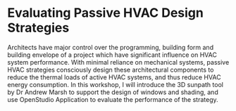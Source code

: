 # Evaluating Passive HVAC Design Strategies
Architects have major control over the programming, building form and building envelope of a project which have significant influence on HVAC system performance. With minimal reliance on mechanical systems, passive HVAC strategies consciously design these architectural components to reduce the thermal loads of active HVAC systems, and thus reduce HVAC energy consumption. In this workshop, I will introduce the 3D sunpath tool by Dr Andrew Marsh to support the design of windows and shading, and use OpenStudio Application to evaluate the performance of the strategy.
